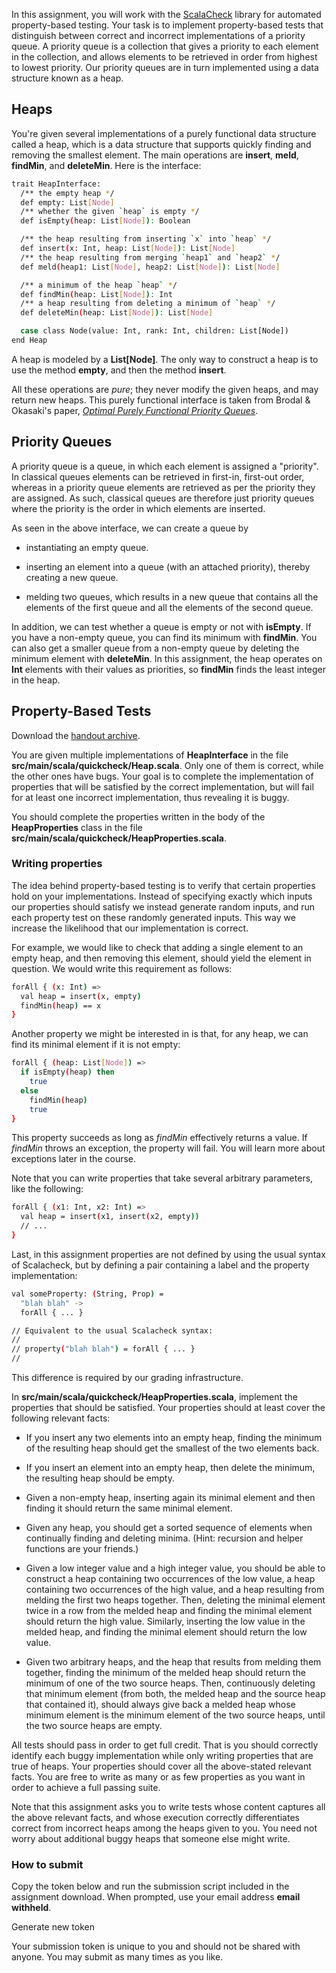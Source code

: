 In this assignment, you will work with the [ScalaCheck](https://github.com/typelevel/scalacheck/blob/master/doc/UserGuide.md) library for automated property-based testing. Your task is to implement property-based tests that distinguish between correct and incorrect implementations of a priority queue. A priority queue is a collection that gives a priority to each element in the collection, and allows elements to be retrieved in order from highest to lowest priority. Our priority queues are in turn implemented using a data structure known as a heap.

## Heaps

You're given several implementations of a purely functional data structure called a heap, which is a data structure that supports quickly finding and removing the smallest element. The main operations are **insert**, **meld**, **findMin**, and **deleteMin**. Here is the interface:

```bash
trait HeapInterface:
  /** the empty heap */
  def empty: List[Node]
  /** whether the given `heap` is empty */
  def isEmpty(heap: List[Node]): Boolean

  /** the heap resulting from inserting `x` into `heap` */
  def insert(x: Int, heap: List[Node]): List[Node]
  /** the heap resulting from merging `heap1` and `heap2` */
  def meld(heap1: List[Node], heap2: List[Node]): List[Node]

  /** a minimum of the heap `heap` */
  def findMin(heap: List[Node]): Int
  /** a heap resulting from deleting a minimum of `heap` */
  def deleteMin(heap: List[Node]): List[Node]

  case class Node(value: Int, rank: Int, children: List[Node])
end Heap
```

A heap is modeled by a **List[Node]**. The only way to construct a heap is to use the method **empty**, and then the method **insert**.

All these operations are _pure_; they never modify the given heaps, and may return new heaps. This purely functional interface is taken from Brodal & Okasaki's paper, [_Optimal Purely Functional Priority Queues_](http://www.brics.dk/RS/96/37/BRICS-RS-96-37.pdf).

## Priority Queues

A priority queue is a queue, in which each element is assigned a "priority". In classical queues elements can be retrieved in first-in, first-out order, whereas in a priority queue elements are retrieved as per the priority they are assigned. As such, classical queues are therefore just priority queues where the priority is the order in which elements are inserted.

As seen in the above interface, we can create a queue by

*   instantiating an empty queue.

*   inserting an element into a queue (with an attached priority), thereby creating a new queue.

*   melding two queues, which results in a new queue that contains all the elements of the first queue and all the elements of the second queue.

In addition, we can test whether a queue is empty or not with **isEmpty**. If you have a non-empty queue, you can find its minimum with **findMin**. You can also get a smaller queue from a non-empty queue by deleting the minimum element with **deleteMin**. In this assignment, the heap operates on **Int** elements with their values as priorities, so **findMin** finds the least integer in the heap.

## Property-Based Tests

Download the [handout archive](https://moocs.scala-lang.org/~dockermoocs/handouts/scala-3a/effective-quickcheck.zip).

You are given multiple implementations of **HeapInterface** in the file **src/main/scala/quickcheck/Heap.scala**. Only one of them is correct, while the other ones have bugs. Your goal is to complete the implementation of properties that will be satisfied by the correct implementation, but will fail for at least one incorrect implementation, thus revealing it is buggy.

You should complete the properties written in the body of the **HeapProperties** class in the file **src/main/scala/quickcheck/HeapProperties.scala**.

### Writing properties

The idea behind property-based testing is to verify that certain properties hold on your implementations. Instead of specifying exactly which inputs our properties should satisfy we instead generate random inputs, and run each property test on these randomly generated inputs. This way we increase the likelihood that our implementation is correct.

For example, we would like to check that adding a single element to an empty heap, and then removing this element, should yield the element in question. We would write this requirement as follows:

```bash
forAll { (x: Int) =>
  val heap = insert(x, empty)
  findMin(heap) == x
}
```

Another property we might be interested in is that, for any heap, we can find its minimal element if it is not empty:

```bash
forAll { (heap: List[Node]) =>
  if isEmpty(heap) then
    true
  else
    findMin(heap)
    true
}
```
This property succeeds as long as <var>findMin</var> effectively returns a value. If <var>findMin</var> throws an exception, the property will fail. You will learn more about exceptions later in the course.

Note that you can write properties that take several arbitrary parameters, like the following:

```bash
forAll { (x1: Int, x2: Int) =>
  val heap = insert(x1, insert(x2, empty))
  // ...
}
```
Last, in this assignment properties are not defined by using the usual syntax of Scalacheck, but by defining a pair containing a label and the property implementation:

```bash
val someProperty: (String, Prop) =
  "blah blah" ->
  forAll { ... }

// Equivalent to the usual Scalacheck syntax:
//
// property("blah blah") = forAll { ... }
//
```
This difference is required by our grading infrastructure.

In **src/main/scala/quickcheck/HeapProperties.scala**, implement the properties that should be satisfied. Your properties should at least cover the following relevant facts:

*   If you insert any two elements into an empty heap, finding the minimum of the resulting heap should get the smallest of the two elements back.

*   If you insert an element into an empty heap, then delete the minimum, the resulting heap should be empty.

*   Given a non-empty heap, inserting again its minimal element and then finding it should return the same minimal element.

*   Given any heap, you should get a sorted sequence of elements when continually finding and deleting minima. (Hint: recursion and helper functions are your friends.)

*   Given a low integer value and a high integer value, you should be able to construct a heap containing two occurrences of the low value, a heap containing two occurrences of the high value, and a heap resulting from melding the first two heaps together. Then, deleting the minimal element twice in a row from the melded heap and finding the minimal element should return the high value. Similarly, inserting the low value in the melded heap, and finding the minimal element should return the low value.

*   Given two arbitrary heaps, and the heap that results from melding them together, finding the minimum of the melded heap should return the minimum of one of the two source heaps. Then, continuously deleting that minimum element (from both, the melded heap and the source heap that contained it), should always give back a melded heap whose minimum element is the minimum element of the two source heaps, until the two source heaps are empty.

All tests should pass in order to get full credit. That is you should correctly identify each buggy implementation while only writing properties that are true of heaps. Your properties should cover all the above-stated relevant facts. You are free to write as many or as few properties as you want in order to achieve a full passing suite.

Note that this assignment asks you to write tests whose content captures all the above relevant facts, and whose execution correctly differentiates correct from incorrect heaps among the heaps given to you. You need not worry about additional buggy heaps that someone else might write.

### How to submit

Copy the token below and run the submission script included in the assignment download. When prompted, use your email address **email withheld**.

Generate new token

Your submission token is unique to you and should not be shared with anyone. You may submit as many times as you like.